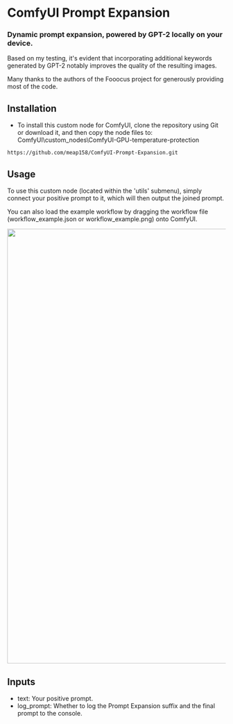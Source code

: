 # ComfyUI Prompt Expansion
### Dynamic prompt expansion, powered by GPT-2 locally on your device.
Based on my testing, it's evident that incorporating additional keywords generated by GPT-2 notably improves the quality of the resulting images.

Many thanks to the authors of the Fooocus project for generously providing most of the code.

## Installation
- To install this custom node for ComfyUI, clone the repository using Git or download it, and then copy the node files to: ComfyUI\custom_nodes\ComfyUI-GPU-temperature-protection
```
https://github.com/meap158/ComfyUI-Prompt-Expansion.git
```

## Usage
To use this custom node (located within the 'utils' submenu), simply connect your positive prompt to it, which will then output the joined prompt.

You can also load the example workflow by dragging the workflow file (workflow_example.json or workflow_example.png) onto ComfyUI.

<p float="left">
  <img src="https://github-production-user-asset-6210df.s3.amazonaws.com/14327094/268447933-d5d60985-3ddf-43a9-b8f0-42b65118a409.png" width="1000" />
</p>

## Inputs

- text: Your positive prompt.
- log_prompt: Whether to log the Prompt Expansion suffix and the final prompt to the console.
